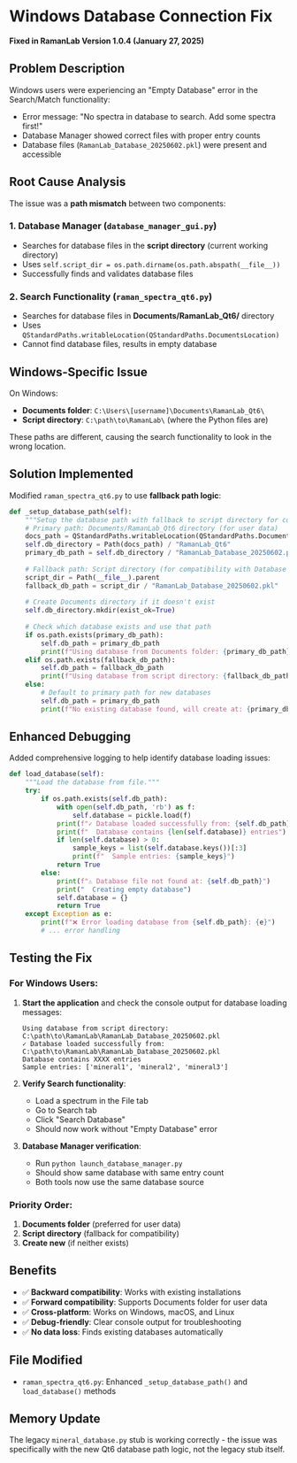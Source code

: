 # Windows Database Connection Fix

**Fixed in RamanLab Version 1.0.4 (January 27, 2025)**

## Problem Description

Windows users were experiencing an "Empty Database" error in the Search/Match functionality:
- Error message: "No spectra in database to search. Add some spectra first!"
- Database Manager showed correct files with proper entry counts
- Database files (`RamanLab_Database_20250602.pkl`) were present and accessible

## Root Cause Analysis

The issue was a **path mismatch** between two components:

### 1. Database Manager (`database_manager_gui.py`)
- Searches for database files in the **script directory** (current working directory)
- Uses `self.script_dir = os.path.dirname(os.path.abspath(__file__))`
- Successfully finds and validates database files

### 2. Search Functionality (`raman_spectra_qt6.py`)
- Searches for database files in **Documents/RamanLab_Qt6/** directory
- Uses `QStandardPaths.writableLocation(QStandardPaths.DocumentsLocation)`
- Cannot find database files, results in empty database

## Windows-Specific Issue

On Windows:
- **Documents folder**: `C:\Users\[username]\Documents\RamanLab_Qt6\`
- **Script directory**: `C:\path\to\RamanLab\` (where the Python files are)

These paths are different, causing the search functionality to look in the wrong location.

## Solution Implemented

Modified `raman_spectra_qt6.py` to use **fallback path logic**:

```python
def _setup_database_path(self):
    """Setup the database path with fallback to script directory for compatibility."""
    # Primary path: Documents/RamanLab_Qt6 directory (for user data)
    docs_path = QStandardPaths.writableLocation(QStandardPaths.DocumentsLocation)
    self.db_directory = Path(docs_path) / "RamanLab_Qt6"
    primary_db_path = self.db_directory / "RamanLab_Database_20250602.pkl"
    
    # Fallback path: Script directory (for compatibility with Database Manager)
    script_dir = Path(__file__).parent
    fallback_db_path = script_dir / "RamanLab_Database_20250602.pkl"
    
    # Create Documents directory if it doesn't exist
    self.db_directory.mkdir(exist_ok=True)
    
    # Check which database exists and use that path
    if os.path.exists(primary_db_path):
        self.db_path = primary_db_path
        print(f"Using database from Documents folder: {primary_db_path}")
    elif os.path.exists(fallback_db_path):
        self.db_path = fallback_db_path
        print(f"Using database from script directory: {fallback_db_path}")
    else:
        # Default to primary path for new databases
        self.db_path = primary_db_path
        print(f"No existing database found, will create at: {primary_db_path}")
```

## Enhanced Debugging

Added comprehensive logging to help identify database loading issues:

```python
def load_database(self):
    """Load the database from file."""
    try:
        if os.path.exists(self.db_path):
            with open(self.db_path, 'rb') as f:
                self.database = pickle.load(f)
            print(f"✓ Database loaded successfully from: {self.db_path}")
            print(f"  Database contains {len(self.database)} entries")
            if len(self.database) > 0:
                sample_keys = list(self.database.keys())[:3]
                print(f"  Sample entries: {sample_keys}")
            return True
        else:
            print(f"⚠ Database file not found at: {self.db_path}")
            print("  Creating empty database")
            self.database = {}
            return True
    except Exception as e:
        print(f"❌ Error loading database from {self.db_path}: {e}")
        # ... error handling
```

## Testing the Fix

### For Windows Users:

1. **Start the application** and check the console output for database loading messages:
   ```
   Using database from script directory: C:\path\to\RamanLab\RamanLab_Database_20250602.pkl
   ✓ Database loaded successfully from: C:\path\to\RamanLab\RamanLab_Database_20250602.pkl
   Database contains XXXX entries
   Sample entries: ['mineral1', 'mineral2', 'mineral3']
   ```

2. **Verify Search functionality**:
   - Load a spectrum in the File tab
   - Go to Search tab
   - Click "Search Database" 
   - Should now work without "Empty Database" error

3. **Database Manager verification**:
   - Run `python launch_database_manager.py`
   - Should show same database with same entry count
   - Both tools now use the same database source

### Priority Order:

1. **Documents folder** (preferred for user data)
2. **Script directory** (fallback for compatibility)
3. **Create new** (if neither exists)

## Benefits

- ✅ **Backward compatibility**: Works with existing installations
- ✅ **Forward compatibility**: Supports Documents folder for user data
- ✅ **Cross-platform**: Works on Windows, macOS, and Linux
- ✅ **Debug-friendly**: Clear console output for troubleshooting
- ✅ **No data loss**: Finds existing databases automatically

## File Modified

- `raman_spectra_qt6.py`: Enhanced `_setup_database_path()` and `load_database()` methods

## Memory Update

The legacy `mineral_database.py` stub is working correctly - the issue was specifically with the new Qt6 database path logic, not the legacy stub itself. 
